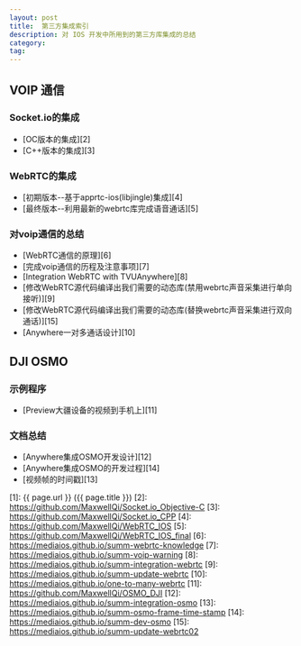 ```yaml
---
layout: post
title:  第三方集成索引
description: 对 IOS 开发中所用到的第三方库集成的总结
category:
tag: 
---
```


## VOIP 通信

### Socket.io的集成
	
- [OC版本的集成][2]
- [C++版本的集成][3]

### WebRTC的集成

- [初期版本--基于apprtc-ios(libjingle)集成][4]
- [最终版本--利用最新的webrtc库完成语音通话][5]

### 对voip通信的总结

- [WebRTC通信的原理][6]
- [完成voip通信的历程及注意事项][7]
- [Integration WebRTC with TVUAnywhere][8]
- [修改WebRTC源代码编译出我们需要的动态库(禁用webrtc声音采集进行单向接听)][9]
- [修改WebRTC源代码编译出我们需要的动态库(替换webrtc声音采集进行双向通话)][15]
- [Anywhere一对多通话设计][10]

## DJI OSMO

### 示例程序

- [Preview大疆设备的视频到手机上][11]

### 文档总结

- [Anywhere集成OSMO开发设计][12]
- [Anywhere集成OSMO的开发过程][14]
- [视频帧的时间戳][13]




[MaxwellQi]: https://mediaios.github.io "MaxwellQi"
[1]: {{ page.url }} ({{ page.title }})
[2]: https://github.com/MaxwellQi/Socket.io_Objective-C
[3]: https://github.com/MaxwellQi/Socket.io_CPP
[4]: https://github.com/MaxwellQi/WebRTC_IOS
[5]: https://github.com/MaxwellQi/WebRTC_IOS_final
[6]: https://mediaios.github.io/summ-webrtc-knowledge
[7]: https://mediaios.github.io/summ-voip-warning
[8]: https://mediaios.github.io/summ-integration-webrtc
[9]: https://mediaios.github.io/summ-update-webrtc
[10]: https://mediaios.github.io/one-to-many-webrtc
[11]: https://github.com/MaxwellQi/OSMO_DJI
[12]: https://mediaios.github.io/summ-integration-osmo
[13]: https://mediaios.github.io/summ-osmo-frame-time-stamp
[14]: https://mediaios.github.io/summ-dev-osmo
[15]: https://mediaios.github.io/summ-update-webrtc02